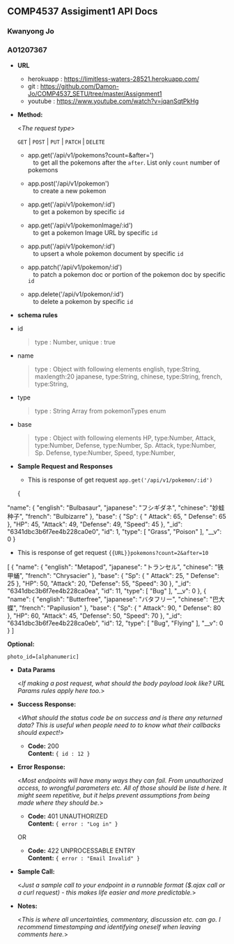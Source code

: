 **COMP4537 Assigiment1 API Docs**
----
  <h3>Kwanyong Jo </h3>
  <h3>A01207367</h3>

* **URL**

  + herokuapp : https://limitless-waters-28521.herokuapp.com/
  * git : https://github.com/Damon-Jo/COMP4537_SETU/tree/master/Assignment1
  * youtube : https://www.youtube.com/watch?v=jqanSqtPkHg

* **Method:**
  
  <_The request type_>

  `GET` | `POST` | `PUT` | `PATCH` | `DELETE`

   + app.get('/api/v1/pokemons?count=<number>&after=<number>')<br>
&nbsp;&nbsp; to get all the pokemons after the `after`. List only `count` number of pokemons


   * app.post('/api/v1/pokemon')<br>
&nbsp;&nbsp; to create a new pokemon

   * app.get('/api/v1/pokemon/:id')<br>
&nbsp;&nbsp; to get a pokemon by specific `id`

   * app.get('/api/v1/pokemonImage/:id')<br>
&nbsp;&nbsp; to get a pokemon Image URL by specific `id`
   
   * app.put('/api/v1/pokemon/:id')<br>
&nbsp;&nbsp; to upsert a whole pokemon document by specific `id`

   * app.patch('/api/v1/pokemon/:id')<br>
&nbsp;&nbsp; to patch a pokemon doc or portion of the pokemon doc by specific `id`   

   * app.delete('/api/v1/pokemon/:id')<br>
&nbsp;&nbsp; to delete a pokemon by specific `id`




*  **schema rules**
  * id <br>
    > type : Number, unique : true
  
  * name <br>
    > type : Object with following elements
    > english, type:String, maxlength:20
    > japanese, type:String,
    > chinese, type:String,
    > french, type:String,
  * type <br>
    > type : String Array from pokemonTypes enum
  
  * base <br>
    > type : Object with following elements
    > HP, type:Number,
    > Attack, type:Number,
    > Defense, type:Number,
    > Sp. Attack, type:Number,
    > Sp. Defense, type:Number,
    > Speed, type:Number,


*  **Sample Request and Responses**
   * This is response of get request `app.get('/api/v1/pokemon/:id')`
    <p>
    {
  "name": {
    "english": "Bulbasaur",
    "japanese": "フシギダネ",
    "chinese": "妙蛙种子",
    "french": "Bulbizarre"
  },
  "base": {
    "Sp": {
      " Attack": 65,
      " Defense": 65
    },
    "HP": 45,
    "Attack": 49,
    "Defense": 49,
    "Speed": 45
  },
  "_id": "6341dbc3b6f7ee4b228ca0e0",
  "id": 1,
  "type": [
    "Grass",
    "Poison"
  ],
  "__v": 0
}
    </p>
  * This is response of get request `{{URL}}pokemons?count=2&after=10`
  <p>
[
  {
    "name": {
      "english": "Metapod",
      "japanese": "トランセル",
      "chinese": "铁甲蛹",
      "french": "Chrysacier"
    },
    "base": {
      "Sp": {
        " Attack": 25,
        " Defense": 25
      },
      "HP": 50,
      "Attack": 20,
      "Defense": 55,
      "Speed": 30
    },
    "_id": "6341dbc3b6f7ee4b228ca0ea",
    "id": 11,
    "type": [
      "Bug"
    ],
    "__v": 0
  },
  {
    "name": {
      "english": "Butterfree",
      "japanese": "バタフリー",
      "chinese": "巴大蝶",
      "french": "Papilusion"
    },
    "base": {
      "Sp": {
        " Attack": 90,
        " Defense": 80
      },
      "HP": 60,
      "Attack": 45,
      "Defense": 50,
      "Speed": 70
    },
    "_id": "6341dbc3b6f7ee4b228ca0eb",
    "id": 12,
    "type": [
      "Bug",
      "Flying"
    ],
    "__v": 0
  }
]
  </p>


   **Optional:**
 
   `photo_id=[alphanumeric]`

* **Data Params**

  <_If making a post request, what should the body payload look like? URL Params rules apply here too._>

* **Success Response:**
  
  <_What should the status code be on success and is there any returned data? This is useful when people need to to know what their callbacks should expect!_>

  * **Code:** 200 <br />
    **Content:** `{ id : 12 }`
 
* **Error Response:**

  <_Most endpoints will have many ways they can fail. From unauthorized access, to wrongful parameters etc. All of those should be liste d here. It might seem repetitive, but it helps prevent assumptions from being made where they should be._>

  * **Code:** 401 UNAUTHORIZED <br />
    **Content:** `{ error : "Log in" }`

  OR

  * **Code:** 422 UNPROCESSABLE ENTRY <br />
    **Content:** `{ error : "Email Invalid" }`

* **Sample Call:**

  <_Just a sample call to your endpoint in a runnable format ($.ajax call or a curl request) - this makes life easier and more predictable._> 

* **Notes:**

  <_This is where all uncertainties, commentary, discussion etc. can go. I recommend timestamping and identifying oneself when leaving comments here._> 